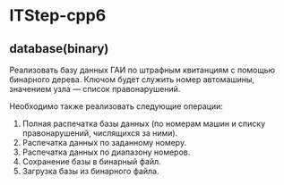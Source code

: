 # ITStep-cpp6
## database(binary)

Реализовать базу данных ГАИ по штрафным квитанциям с помощью бинарного дерева. Ключом будет
служить номер автомашины, значением узла — список правонарушений.

Необходимо также реализовать следующие операции:

1) Полная распечатка базы данных (по номерам машин
и списку правонарушений, числящихся за ними).
2) Распечатка данных по заданному номеру.
3) Распечатка данных по диапазону номеров.
4) Сохранение базы в бинарный файл.
5) Загрузка базы из бинарного файла.

